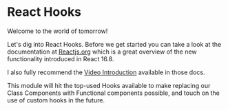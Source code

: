 # React Hooks
Welcome to the world of tomorrow!

Let's dig into React Hooks. Before we get started you can take a look at the documentation at [Reactjs.org](https://reactjs.org/docs/hooks-intro.html) which is a great overview of the new functionality introduced in React 16.8.

I also fully recommend the [Video Introduction](https://www.youtube.com/watch?v=dpw9EHDh2bM&feature=emb_logo) available in those docs.

This module will hit the top-used Hooks available to make replacing our Class Components with Functional components possible, and touch on the use of custom hooks in the future.

